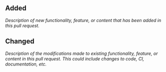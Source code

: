 ## Added

_Description of new functionality, feature, or content that has been added in this pull request._

## Changed

_Description of the modifications made to existing functionality, feature, or content in this pull request. This could include changes to code, CI, documentation, etc._